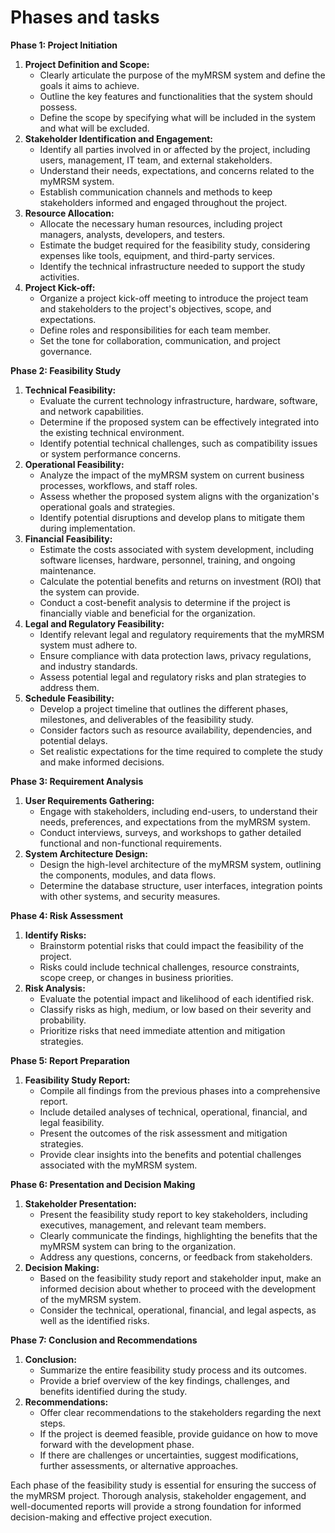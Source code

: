 # Phases and tasks

**Phase 1: Project Initiation**

1. **Project Definition and Scope:**
   * Clearly articulate the purpose of the myMRSM system and define the goals it aims to achieve.
   * Outline the key features and functionalities that the system should possess.
   * Define the scope by specifying what will be included in the system and what will be excluded.
2. **Stakeholder Identification and Engagement:**
   * Identify all parties involved in or affected by the project, including users, management, IT team, and external stakeholders.
   * Understand their needs, expectations, and concerns related to the myMRSM system.
   * Establish communication channels and methods to keep stakeholders informed and engaged throughout the project.
3. **Resource Allocation:**
   * Allocate the necessary human resources, including project managers, analysts, developers, and testers.
   * Estimate the budget required for the feasibility study, considering expenses like tools, equipment, and third-party services.
   * Identify the technical infrastructure needed to support the study activities.
4. **Project Kick-off:**
   * Organize a project kick-off meeting to introduce the project team and stakeholders to the project's objectives, scope, and expectations.
   * Define roles and responsibilities for each team member.
   * Set the tone for collaboration, communication, and project governance.

**Phase 2: Feasibility Study**

1. **Technical Feasibility:**
   * Evaluate the current technology infrastructure, hardware, software, and network capabilities.
   * Determine if the proposed system can be effectively integrated into the existing technical environment.
   * Identify potential technical challenges, such as compatibility issues or system performance concerns.
2. **Operational Feasibility:**
   * Analyze the impact of the myMRSM system on current business processes, workflows, and staff roles.
   * Assess whether the proposed system aligns with the organization's operational goals and strategies.
   * Identify potential disruptions and develop plans to mitigate them during implementation.
3. **Financial Feasibility:**
   * Estimate the costs associated with system development, including software licenses, hardware, personnel, training, and ongoing maintenance.
   * Calculate the potential benefits and returns on investment (ROI) that the system can provide.
   * Conduct a cost-benefit analysis to determine if the project is financially viable and beneficial for the organization.
4. **Legal and Regulatory Feasibility:**
   * Identify relevant legal and regulatory requirements that the myMRSM system must adhere to.
   * Ensure compliance with data protection laws, privacy regulations, and industry standards.
   * Assess potential legal and regulatory risks and plan strategies to address them.
5. **Schedule Feasibility:**
   * Develop a project timeline that outlines the different phases, milestones, and deliverables of the feasibility study.
   * Consider factors such as resource availability, dependencies, and potential delays.
   * Set realistic expectations for the time required to complete the study and make informed decisions.

**Phase 3: Requirement Analysis**

1. **User Requirements Gathering:**
   * Engage with stakeholders, including end-users, to understand their needs, preferences, and expectations from the myMRSM system.
   * Conduct interviews, surveys, and workshops to gather detailed functional and non-functional requirements.
2. **System Architecture Design:**
   * Design the high-level architecture of the myMRSM system, outlining the components, modules, and data flows.
   * Determine the database structure, user interfaces, integration points with other systems, and security measures.

**Phase 4: Risk Assessment**

1. **Identify Risks:**
   * Brainstorm potential risks that could impact the feasibility of the project.
   * Risks could include technical challenges, resource constraints, scope creep, or changes in business priorities.
2. **Risk Analysis:**
   * Evaluate the potential impact and likelihood of each identified risk.
   * Classify risks as high, medium, or low based on their severity and probability.
   * Prioritize risks that need immediate attention and mitigation strategies.

**Phase 5: Report Preparation**

1. **Feasibility Study Report:**
   * Compile all findings from the previous phases into a comprehensive report.
   * Include detailed analyses of technical, operational, financial, and legal feasibility.
   * Present the outcomes of the risk assessment and mitigation strategies.
   * Provide clear insights into the benefits and potential challenges associated with the myMRSM system.

**Phase 6: Presentation and Decision Making**

1. **Stakeholder Presentation:**
   * Present the feasibility study report to key stakeholders, including executives, management, and relevant team members.
   * Clearly communicate the findings, highlighting the benefits that the myMRSM system can bring to the organization.
   * Address any questions, concerns, or feedback from stakeholders.
2. **Decision Making:**
   * Based on the feasibility study report and stakeholder input, make an informed decision about whether to proceed with the development of the myMRSM system.
   * Consider the technical, operational, financial, and legal aspects, as well as the identified risks.

**Phase 7: Conclusion and Recommendations**

1. **Conclusion:**
   * Summarize the entire feasibility study process and its outcomes.
   * Provide a brief overview of the key findings, challenges, and benefits identified during the study.
2. **Recommendations:**
   * Offer clear recommendations to the stakeholders regarding the next steps.
   * If the project is deemed feasible, provide guidance on how to move forward with the development phase.
   * If there are challenges or uncertainties, suggest modifications, further assessments, or alternative approaches.

Each phase of the feasibility study is essential for ensuring the success of the myMRSM project. Thorough analysis, stakeholder engagement, and well-documented reports will provide a strong foundation for informed decision-making and effective project execution.
